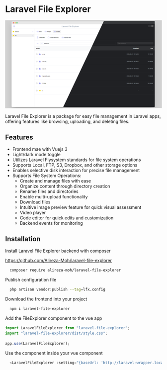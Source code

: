 
# Laravel File Explorer

![Laravel File Explorer image](docs/laravel-file-explorer-merged-demo.png)



Laravel File Explorer is a package for easy file management in Laravel apps, offering features like browsing, uploading, and deleting files.





## Features

- Frontend mae with Vuejs 3
- Light/dark mode toggle
- Utilizes Laravel Flysystem standards for file system operations
- Supports Local, FTP, S3, Dropbox, and other storage options
- Enables selective disk interaction for precise file management
- Supports File System Operations:
  - Create and manage files with ease
  - Organize content through directory creation
  - Rename files and directories
  - Enable multi-upload functionality
  - Download files
  - Intuitive image preview feature for quick visual assessment
  - Video player
  - Code editor for quick edits and customization
  - Backend events for monitoring




## Installation

Install Laravel File Explorer backend with composer

https://github.com/Alireza-Moh/laravel-file-explorer

```bash
  composer require alireza-moh/laravel-file-explorer
```
Publish configuration file

```bash
  php artisan vendor:publish --tag=lfx.config
```
Download the frontend into your project

```bash
  npm i laravel-file-explorer
```
Add the FileExplorer component to the vue app
```javascript
import LaravelFileExplorer from "laravel-file-explorer";
import "laravel-file-explorer/dist/style.css";

app.use(LaravelFileExplorer);
```
Use the component inside your vue component
```javascript
  <LaravelFileExplorer :setting="{baseUrl: 'http://laravel-wrapper.localhost:8084/api/laravel-file-explorer/'}"/>
```

